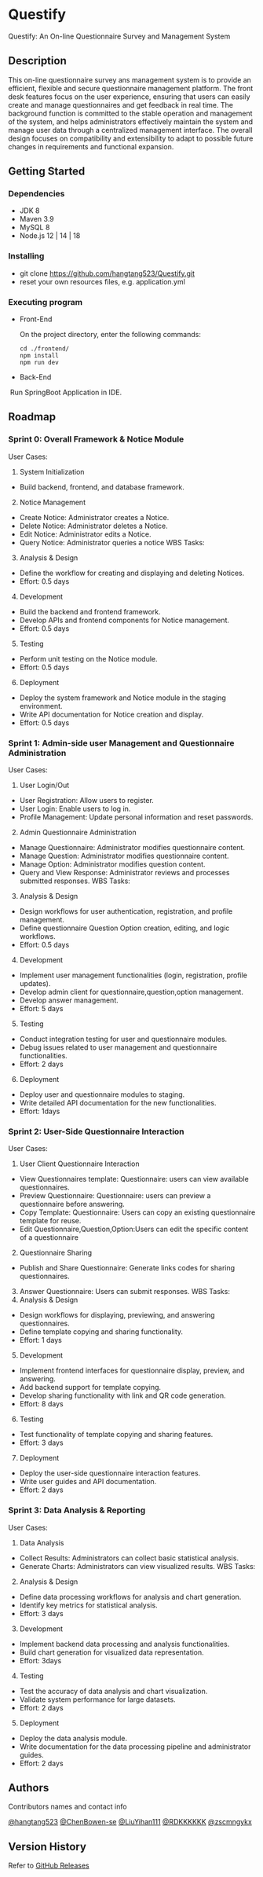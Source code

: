 # Questify

Questify: An On-line Questionnaire Survey and Management System

## Description

This on-line questionnaire survey ans management system is to provide an efficient,  flexible and secure questionnaire management platform. The front desk features  focus on the user experience, ensuring that users can easily create and manage  questionnaires and get feedback in real time. The background function is committed  to the stable operation and management of the system, and helps administrators  effectively maintain the system and manage user data through a centralized  management interface. The overall design focuses on compatibility and extensibility  to adapt to possible future changes in requirements and functional expansion.

## Getting Started

### Dependencies

* JDK 8
* Maven 3.9
* MySQL 8
* Node.js 12 | 14 | 18

### Installing

* git clone https://github.com/hangtang523/Questify.git
* reset your own resources files, e.g. application.yml

### Executing program

* Front-End

  On the project directory, enter the following commands:

  ``` shell
  cd ./frontend/
  npm install
  npm run dev
  ```

* Back-End

​		Run SpringBoot Application in IDE. 

## Roadmap

### Sprint 0: Overall Framework & Notice Module
User Cases:
1. System Initialization
- Build backend, frontend, and database framework.
2. Notice Management
- Create Notice: Administrator creates a Notice.
- Delete Notice: Administrator deletes a Notice.
- Edit Notice: Administrator edits a Notice.
- Query Notice: Administrator queries a notice
  WBS Tasks:
3. Analysis & Design
- Define the workflow for creating and displaying and deleting Notices.
- Effort: 0.5 days
4. Development
- Build the backend and frontend framework.
- Develop APIs and frontend components for Notice management.
- Effort: 0.5 days
5. Testing
- Perform unit testing on the Notice module.
- Effort: 0.5 days
6. Deployment
- Deploy the system framework and Notice module in the staging environment.
- Write API documentation for Notice creation and display.
- Effort: 0.5 days

### Sprint 1: Admin-side user Management and Questionnaire Administration
  User Cases:
1. User Login/Out
- User Registration: Allow users to register.
- User Login: Enable users to log in.
- Profile Management: Update personal information and reset passwords.
2. Admin Questionnaire Administration
- Manage Questionnaire: Administrator modifies  questionnaire content.
- Manage Question: Administrator modifies  questionnaire content.
- Manage Option: Administrator modifies  question content.
- Query and View Response: Administrator reviews and processes submitted responses.
  WBS Tasks:
3. Analysis & Design
- Design workflows for user authentication, registration, and profile management.
- Define questionnaire Question Option creation, editing, and logic workflows.
- Effort: 0.5 days
4. Development
- Implement user management functionalities (login, registration, profile updates).
- Develop admin client for questionnaire,question,option management.
- Develop answer management.
- Effort: 5 days
5. Testing
- Conduct integration testing for user and questionnaire modules.
- Debug issues related to user management and questionnaire functionalities.
- Effort: 2 days
6. Deployment
- Deploy user and questionnaire modules to staging.
- Write detailed API documentation for the new functionalities.
- Effort: 1days

### Sprint 2: User-Side Questionnaire Interaction
User Cases:
1. User Client Questionnaire Interaction
- View Questionnaires template: Questionnaire: users can view available questionnaires.
- Preview Questionnaire: Questionnaire: users can preview a questionnaire before answering.
- Copy Template: Questionnaire: Users can copy an existing questionnaire template for reuse.
- Edit Questionnaire,Question,Option:Users can edit the specific content of a questionnaire
2. Questionnaire Sharing
- Publish and Share Questionnaire: Generate links codes for sharing questionnaires.
3.  Answer Questionnaire: Users can submit responses.
    WBS Tasks:
4. Analysis & Design
- Design workflows for displaying, previewing, and answering questionnaires.
- Define template copying and sharing functionality.
- Effort: 1 days
5. Development
- Implement frontend interfaces for questionnaire display, preview, and answering.
- Add backend support for template copying.
- Develop sharing functionality with link and QR code generation.
- Effort: 8 days
6. Testing
- Test functionality of template copying and sharing features.
- Effort: 3 days
7. Deployment
- Deploy the user-side questionnaire interaction features.
- Write user guides and API documentation.
- Effort: 2 days

### Sprint 3: Data Analysis & Reporting
  User Cases:
1. Data Analysis
- Collect Results: Administrators can collect basic statistical analysis.
- Generate Charts: Administrators can view visualized results.
  WBS Tasks:
2. Analysis & Design
- Define data processing workflows for analysis and chart generation.
- Identify key metrics for statistical analysis.
- Effort: 3 days
3. Development
- Implement backend data processing and analysis functionalities.
- Build chart generation for visualized data representation.
- Effort: 3days
4. Testing
- Test the accuracy of data analysis and chart visualization.
- Validate system performance for large datasets.
- Effort: 2 days
5. Deployment
- Deploy the data analysis module.
- Write documentation for the data processing pipeline and administrator guides.
- Effort: 2 days



## Authors

Contributors names and contact info

[@hangtang523](https://github.com/hangtang523)	[@ChenBowen-se](https://github.com/ChenBowen-se)	[@LiuYihan111](https://github.com/LiuYihan111)	[@RDKKKKKK](https://github.com/RDKKKKKK)	[@zscmngykx](https://github.com/zscmngykx)

## Version History

Refer to [GitHub Releases](https://github.com/hangtang523/Questify/releases)

